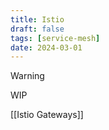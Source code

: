 ```yaml
---
title: Istio
draft: false
tags: [service-mesh]
date: 2024-03-01
---
```


> [!WARNING]  
> WIP

[[Istio Gateways]]